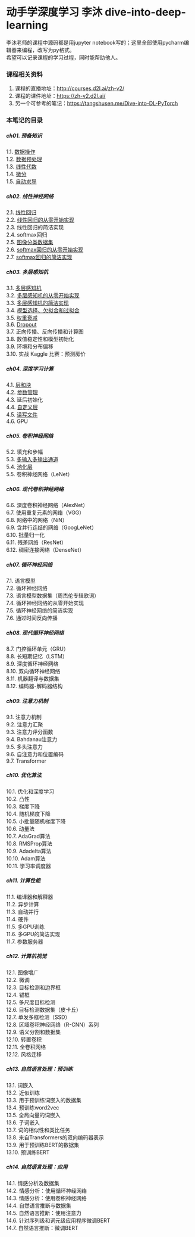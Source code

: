 # 动手学深度学习 李沐 dive-into-deep-learning

李沐老师的课程中源码都是用jupyter notebook写的；这里全部使用pycharm编辑器来编程，改写为py格式。  
希望可以记录课程的学习过程，同时能帮助他人。

### 课程相关资料
1. 课程的直播地址：http://courses.d2l.ai/zh-v2/
2. 课程的课件地址：https://zh-v2.d2l.ai/
3. 另一个可参考的笔记：https://tangshusen.me/Dive-into-DL-PyTorch

### 本笔记的目录
##### ch01. 预备知识  
1.1. [数据操作](https://github.com/Miraclelucy/dive-into-deep-learning/blob/main/ch01/01-ndarray.py)  
1.2. [数据预处理](https://github.com/Miraclelucy/dive-into-deep-learning/blob/main/ch01/02-pandas.py)  
1.3. [线性代数](https://github.com/Miraclelucy/dive-into-deep-learning/blob/main/ch01/03-linear-algebra.py)  
1.4. [微分](https://github.com/Miraclelucy/dive-into-deep-learning/blob/main/ch01/04-calculus.py)  
1.5. [自动求导](https://github.com/Miraclelucy/dive-into-deep-learning/blob/main/ch01/05-autograd.py)  

##### ch02. 线性神经网络  
2.1. [线性回归](https://github.com/Miraclelucy/dive-into-deep-learning/blob/main/ch02/01-linear-regression.py)  
2.2. [线性回归的从零开始实现](https://github.com/Miraclelucy/dive-into-deep-learning/blob/main/ch02/02-linear-regression-scratch.py)  
2.3. 线性回归的简洁实现  
2.4. softmax回归  
2.5. [图像分类数据集](https://github.com/Miraclelucy/dive-into-deep-learning/blob/main/d2lutil/common.py)  
2.6. [softmax回归的从零开始实现](https://github.com/Miraclelucy/dive-into-deep-learning/blob/main/ch02/03-softmax-linear-regression-scratch.py)  
2.7. [softmax回归的简洁实现](https://github.com/Miraclelucy/dive-into-deep-learning/blob/main/ch02/04-softmax-linear-regression-concise.py)  
##### ch03. 多层感知机  
3.1. [多层感知机](https://github.com/Miraclelucy/dive-into-deep-learning/blob/main/ch03/01-mlp.py)  
3.2. [多层感知机的从零开始实现](https://github.com/Miraclelucy/dive-into-deep-learning/blob/main/ch03/02-mlp-from-zero.py)  
3.3. [多层感知机的简洁实现](https://github.com/Miraclelucy/dive-into-deep-learning/blob/main/ch03/03-mlp-simple.py)  
3.4. [模型选择、欠拟合和过拟合](https://github.com/Miraclelucy/dive-into-deep-learning/blob/main/ch03/04-underfit-overfit.py)  
3.5. [权重衰减](https://github.com/Miraclelucy/dive-into-deep-learning/blob/main/ch03/05-weight-decay-simple.py)  
3.6. [Dropout](https://github.com/Miraclelucy/dive-into-deep-learning/blob/main/ch03/06-dropout-simple.py)  
3.7. 正向传播、反向传播和计算图  
3.8. 数值稳定性和模型初始化  
3.9. 环境和分布偏移  
3.10. 实战 Kaggle 比赛：预测房价   
##### ch04. 深度学习计算  
4.1. [层和块](https://github.com/Miraclelucy/dive-into-deep-learning/blob/main/ch04/01-model-construction.py)  
4.2. [参数管理](https://github.com/Miraclelucy/dive-into-deep-learning/blob/main/ch04/02-parameters.py)  
4.3. 延后初始化  
4.4. [自定义层](https://github.com/Miraclelucy/dive-into-deep-learning/blob/main/ch04/03-custom-layer.py)  
4.5. [读写文件](https://github.com/Miraclelucy/dive-into-deep-learning/blob/main/ch04/04-read-write.py)  
4.6. GPU  
##### ch05. 卷积神经网络   
5.2. 填充和步幅  
5.3. [多输入多输出通道](https://github.com/Miraclelucy/dive-into-deep-learning/blob/main/ch05/03-channels.py)  
5.4. [池化层](https://github.com/Miraclelucy/dive-into-deep-learning/blob/main/ch05/04-pooling.py)  
5.5. 卷积神经网络（LeNet） 
##### ch06. 现代卷积神经网络  
6.6. 深度卷积神经网络（AlexNet）  
6.7. 使用重复元素的网络（VGG）  
6.8. 网络中的网络（NiN）  
6.9. 含并行连结的网络（GoogLeNet）  
6.10. 批量归一化  
6.11. 残差网络（ResNet）  
6.12. 稠密连接网络（DenseNet） 
##### ch07.  循环神经网络
7.1. 语言模型  
7.2. 循环神经网络  
7.3. 语言模型数据集（周杰伦专辑歌词）  
7.4. 循环神经网络的从零开始实现  
7.5. 循环神经网络的简洁实现  
7.6. 通过时间反向传播  
##### ch08.  现代循环神经网络  
8.7. 门控循环单元（GRU）  
8.8. 长短期记忆（LSTM）  
8.9. 深度循环神经网络  
8.10. 双向循环神经网络  
8.11. 机器翻译与数据集  
8.12. 编码器-解码器结构
##### ch09.  注意力机制  
9.1. 注意力机制    
9.2. 注意力汇聚    
9.3. 注意力评分函数   
9.4. Bahdanau注意力    
9.5. 多头注意力  
9.6. 自注意力和位置编码   
9.7. Transformer  
##### ch10.  优化算法  
10.1. 优化和深度学习  
10.2. 凸性  
10.3. 梯度下降  
10.4. 随机梯度下降  
10.5. 小批量随机梯度下降  
10.6. 动量法    
10.7. AdaGrad算法  
10.8. RMSProp算法  
10.9. Adadelta算法  
10.10. Adam算法  
10.11. 学习率调度器  
##### ch11.  计算性能
11.1. 编译器和解释器   
11.2. 异步计算  
11.3. 自动并行  
11.4. 硬件  
11.5. 多GPU训练  
11.6. 多GPU的简洁实现  
11.7. 参数服务器  
##### ch12.  计算机视觉
12.1. 图像增广  
12.2. 微调  
12.3. 目标检测和边界框  
12.4. 锚框   
12.5. 多尺度目标检测  
12.6. 目标检测数据集（皮卡丘）   
12.7. 单发多框检测（SSD）  
12.8. 区域卷积神经网络（R-CNN）系列  
12.9. 语义分割和数据集  
12.10. 转置卷积  
12.11. 全卷积网络  
12.12. 风格迁移 
##### ch13.  自然语言处理：预训练
13.1. 词嵌入  
13.2. 近似训练  
13.3. 用于预训练词嵌入的数据集  
13.4. 预训练word2vec  
13.5. 全局向量的词嵌入  
13.6. 子词嵌入  
13.7. 词的相似性和类比任务  
13.8. 来自Transformers的双向编码器表示  
13.9. 用于预训练BERT的数据集  
13.10. 预训练BERT  
##### ch14.  自然语言处理：应用
14.1. 情感分析及数据集   
14.2. 情感分析：使用循环神经网络  
14.3. 情感分析：使用卷积神经网络  
14.4. 自然语言推断与数据集  
14.5. 自然语言推断：使用注意力  
14.6. 针对序列级和词元级应用程序微调BERT  
14.7. 自然语言推断：微调BERT  

